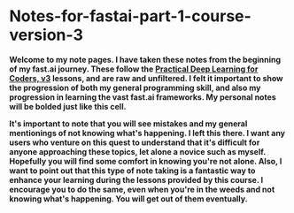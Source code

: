 # Notes-for-fastai-part-1-course-version-3

**Welcome to my note pages. I have taken these notes from the beginning of my fast.ai journey. These follow the [Practical Deep Learning for Coders, v3](https://course.fast.ai/) lessons, and are raw and unfiltered. I felt it important to show the progression of both my general programming skill, and also my progression in learning the vast fast.ai frameworks. My personal notes will be bolded just like this cell.**

**It's important to note that you will see mistakes and my general mentionings of not knowing what's happening. I left this there. I want any users who venture on this quest to understand that it's difficult for anyone approaching these topics, let alone a novice such as myself. Hopefully you will find some comfort in knowing you're not alone. Also, I want to point out that this type of note taking is a fantastic way to enhance your learning during the lessons provided by this course. I encourage you to do the same, even when you're in the weeds and not knowing what's happening. You will get out of them eventually.**

